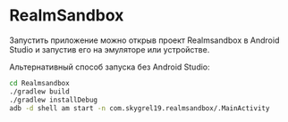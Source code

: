 # RealmSandbox

Запустить приложение можно открыв проект Realmsandbox в Android Studio и запустив его на эмуляторе или устройстве.

Альтернативный способ запуска без Android Studio:
```bash
cd Realmsandbox
./gradlew build
./gradlew installDebug
adb -d shell am start -n com.skygrel19.realmsandbox/.MainActivity
```